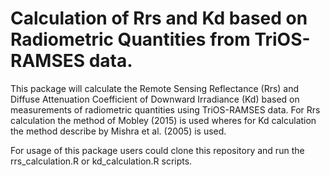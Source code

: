 # Calculation of Rrs and Kd based on Radiometric Quantities from TriOS-RAMSES data.


This package will calculate the Remote Sensing Reflectance (Rrs) and Diffuse Attenuation Coefficient of Downward Irradiance (Kd)
based on measurements of radiometric quantities using TriOS-RAMSES data. For Rrs calculation the method of Mobley (2015) is used 
wheres for Kd calculation the method describe by Mishra et al. (2005) is used. 

For usage of this package users could clone this repository and run the rrs_calculation.R or kd_calculation.R scripts.
